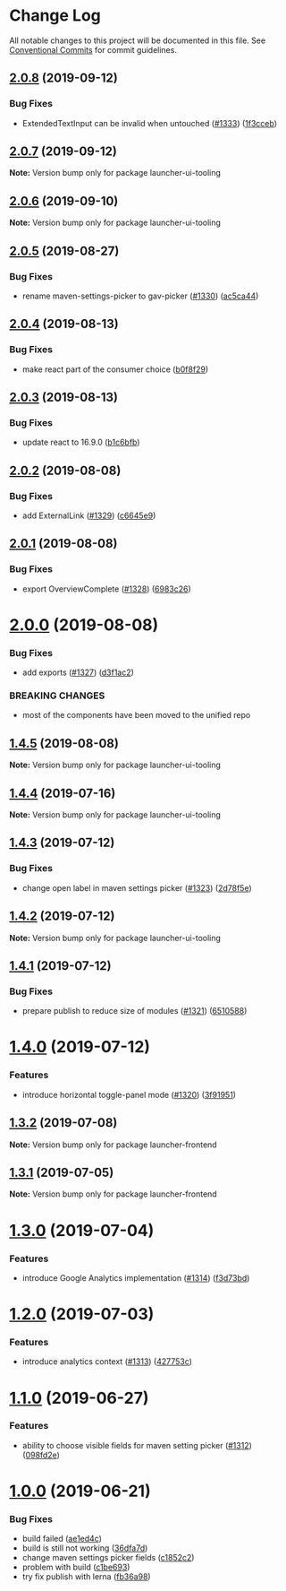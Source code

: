 # Change Log

All notable changes to this project will be documented in this file.
See [Conventional Commits](https://conventionalcommits.org) for commit guidelines.

## [2.0.8](https://github.com/fabric8-launcher/launcher-ui-components/compare/v2.0.7...v2.0.8) (2019-09-12)


### Bug Fixes

* ExtendedTextInput can be invalid when untouched ([#1333](https://github.com/fabric8-launcher/launcher-ui-components/issues/1333)) ([1f3cceb](https://github.com/fabric8-launcher/launcher-ui-components/commit/1f3cceb))





## [2.0.7](https://github.com/fabric8-launcher/launcher-ui-components/compare/v2.0.6...v2.0.7) (2019-09-12)

**Note:** Version bump only for package launcher-ui-tooling





## [2.0.6](https://github.com/fabric8-launcher/launcher-ui-components/compare/v2.0.5...v2.0.6) (2019-09-10)

**Note:** Version bump only for package launcher-ui-tooling





## [2.0.5](https://github.com/fabric8-launcher/launcher-ui-components/compare/v2.0.4...v2.0.5) (2019-08-27)


### Bug Fixes

* rename maven-settings-picker to gav-picker ([#1330](https://github.com/fabric8-launcher/launcher-ui-components/issues/1330)) ([ac5ca44](https://github.com/fabric8-launcher/launcher-ui-components/commit/ac5ca44))





## [2.0.4](https://github.com/fabric8-launcher/launcher-ui-components/compare/v2.0.3...v2.0.4) (2019-08-13)


### Bug Fixes

* make react part of the consumer choice ([b0f8f29](https://github.com/fabric8-launcher/launcher-ui-components/commit/b0f8f29))





## [2.0.3](https://github.com/fabric8-launcher/launcher-ui-components/compare/v2.0.2...v2.0.3) (2019-08-13)


### Bug Fixes

* update react to 16.9.0 ([b1c6bfb](https://github.com/fabric8-launcher/launcher-ui-components/commit/b1c6bfb))





## [2.0.2](https://github.com/fabric8-launcher/launcher-ui-components/compare/v2.0.1...v2.0.2) (2019-08-08)


### Bug Fixes

* add ExternalLink ([#1329](https://github.com/fabric8-launcher/launcher-ui-components/issues/1329)) ([c6645e9](https://github.com/fabric8-launcher/launcher-ui-components/commit/c6645e9))





## [2.0.1](https://github.com/fabric8-launcher/launcher-ui-components/compare/v2.0.0...v2.0.1) (2019-08-08)


### Bug Fixes

* export OverviewComplete ([#1328](https://github.com/fabric8-launcher/launcher-ui-components/issues/1328)) ([6983c26](https://github.com/fabric8-launcher/launcher-ui-components/commit/6983c26))





# [2.0.0](https://github.com/fabric8-launcher/launcher-ui-components/compare/v1.4.5...v2.0.0) (2019-08-08)


### Bug Fixes

* add exports ([#1327](https://github.com/fabric8-launcher/launcher-ui-components/issues/1327)) ([d3f1ac2](https://github.com/fabric8-launcher/launcher-ui-components/commit/d3f1ac2))


### BREAKING CHANGES

* most of the components have been moved to the unified repo





## [1.4.5](https://github.com/fabric8-launcher/launcher-ui-components/compare/v1.4.4...v1.4.5) (2019-08-08)

**Note:** Version bump only for package launcher-ui-tooling





## [1.4.4](https://github.com/fabric8-launcher/launcher-ui-components/compare/v1.4.3...v1.4.4) (2019-07-16)

**Note:** Version bump only for package launcher-ui-tooling





## [1.4.3](https://github.com/fabric8-launcher/launcher-ui-components/compare/v1.4.2...v1.4.3) (2019-07-12)


### Bug Fixes

* change open label in maven settings picker ([#1323](https://github.com/fabric8-launcher/launcher-ui-components/issues/1323)) ([2d78f5e](https://github.com/fabric8-launcher/launcher-ui-components/commit/2d78f5e))





## [1.4.2](https://github.com/fabric8-launcher/launcher-ui-components/compare/v1.4.1...v1.4.2) (2019-07-12)

**Note:** Version bump only for package launcher-ui-tooling





## [1.4.1](https://github.com/fabric8-launcher/launcher-ui-components/compare/v1.4.0...v1.4.1) (2019-07-12)


### Bug Fixes

* prepare publish to reduce size of modules ([#1321](https://github.com/fabric8-launcher/launcher-ui-components/issues/1321)) ([6510588](https://github.com/fabric8-launcher/launcher-ui-components/commit/6510588))





# [1.4.0](https://github.com/fabric8-launcher/launcher-ui-components/compare/v1.3.2...v1.4.0) (2019-07-12)


### Features

* introduce horizontal toggle-panel mode ([#1320](https://github.com/fabric8-launcher/launcher-ui-components/issues/1320)) ([3f91951](https://github.com/fabric8-launcher/launcher-ui-components/commit/3f91951))





## [1.3.2](https://github.com/fabric8-launcher/launcher-frontend/compare/v1.3.1...v1.3.2) (2019-07-08)

**Note:** Version bump only for package launcher-frontend





## [1.3.1](https://github.com/fabric8-launcher/launcher-frontend/compare/v1.3.0...v1.3.1) (2019-07-05)

**Note:** Version bump only for package launcher-frontend





# [1.3.0](https://github.com/fabric8-launcher/launcher-frontend/compare/v1.2.0...v1.3.0) (2019-07-04)


### Features

* introduce Google Analytics implementation ([#1314](https://github.com/fabric8-launcher/launcher-frontend/issues/1314)) ([f3d73bd](https://github.com/fabric8-launcher/launcher-frontend/commit/f3d73bd))





# [1.2.0](https://github.com/fabric8-launcher/launcher-frontend/compare/v1.1.0...v1.2.0) (2019-07-03)


### Features

* introduce analytics context ([#1313](https://github.com/fabric8-launcher/launcher-frontend/issues/1313)) ([427753c](https://github.com/fabric8-launcher/launcher-frontend/commit/427753c))





# [1.1.0](https://github.com/fabric8-launcher/launcher-frontend/compare/v1.0.0...v1.1.0) (2019-06-27)


### Features

* ability to choose visible fields for maven setting picker ([#1312](https://github.com/fabric8-launcher/launcher-frontend/issues/1312)) ([098fd2e](https://github.com/fabric8-launcher/launcher-frontend/commit/098fd2e))





# [1.0.0](https://github.com/fabric8-launcher/launcher-frontend/compare/v1.0.0-alpha.2...v1.0.0) (2019-06-21)


### Bug Fixes

* build failed ([ae1ed4c](https://github.com/fabric8-launcher/launcher-frontend/commit/ae1ed4c))
* build is still not working ([36dfa7d](https://github.com/fabric8-launcher/launcher-frontend/commit/36dfa7d))
* change maven settings picker fields ([c1852c2](https://github.com/fabric8-launcher/launcher-frontend/commit/c1852c2))
* problem with build ([c1be693](https://github.com/fabric8-launcher/launcher-frontend/commit/c1be693))
* try fix publish with lerna ([fb36a98](https://github.com/fabric8-launcher/launcher-frontend/commit/fb36a98))
